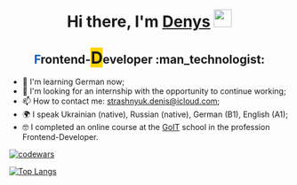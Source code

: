 <h1 align="center">Hi there, I'm <a href="https://github.com/lordponchik" target="_blank">Denys</a> 
<img src="https://github.com/blackcater/blackcater/raw/main/images/Hi.gif" height="32"/></h1>

<h2 align="center"><span style="color: #0e5bbb">F</span>rontend-<span style="background-color: #fdd500;font-size: 30px;">D</span>eveloper :man_technologist:</h2>

* 🧠 I'm learning German now;
* 📝 I'm looking for an internship with the opportunity to continue working;
* 📫 How to contact me: [strashnyuk.denis@icloud.com](strashnyuk.denis@icloud.com);
* 🌍 I speak Ukrainian (native), Russian (native), German (B1), English (A1);
* 🤓 I completed an online course at the [GoIT](https://goit.global/ua/) school in the profession Frontend-Developer.

[![codewars](https://www.codewars.com/users/LordPonchik/badges/small)](https://www.codewars.com/users/LordPonchik)      


[![Top Langs](https://github-readme-stats.vercel.app/api/top-langs/?username=lordponchik&layout=compact)](https://github.com/anuraghazra/github-readme-stats)

<!--
**lordponchik/lordponchik** is a ✨ _special_ ✨ repository because its `README.md` (this file) appears on your GitHub profile.

Here are some ideas to get you started:

- 🔭 I’m currently working on ...
- 🧠 I’m currently learning ...
- 👯 I’m looking to collaborate on ...
- 🤔 I’m looking for help with ...
- 💬 Ask me about ...
- 📫 How to reach me: ...
- 😄 Pronouns: ...
- ⚡ Fun fact: ...
-->
